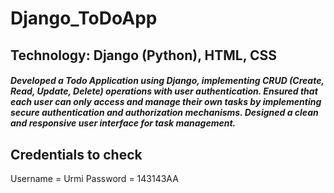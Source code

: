 # Django_ToDoApp
## Technology: Django (Python), HTML, CSS

##### Developed a Todo Application using Django, implementing CRUD (Create, Read, Update, Delete) operations with user authentication. Ensured that each user can only access and manage their own tasks by implementing secure authentication and authorization mechanisms. Designed a clean and responsive user interface for task management.
## Credentials to check
Username = Urmi
Password = 143143AA
